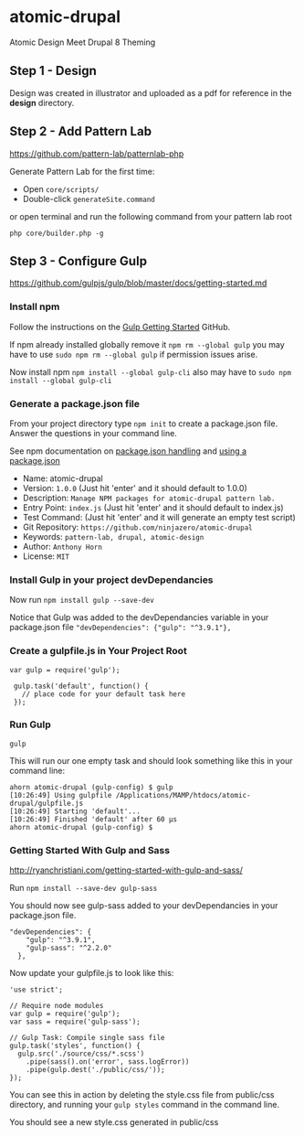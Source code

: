 # atomic-drupal
Atomic Design Meet Drupal 8 Theming

## Step 1 - Design
Design was created in illustrator and uploaded as a pdf for reference in the **design** directory.

## Step 2 - Add Pattern Lab
https://github.com/pattern-lab/patternlab-php

Generate Pattern Lab for the first time:

* Open `core/scripts/`
* Double-click `generateSite.command`

or open terminal and run the following command from your pattern lab root

`php core/builder.php -g`

## Step 3 - Configure Gulp
https://github.com/gulpjs/gulp/blob/master/docs/getting-started.md

### Install npm

Follow the instructions on the [Gulp Getting Started](https://github.com/gulpjs/gulp/blob/master/docs/getting-started.md) GitHub.

If npm already installed globally remove it `npm rm --global gulp`
you may have to use `sudo npm rm --global gulp` if permission issues arise.

Now install npm `npm install --global gulp-cli` also may
have to `sudo npm install --global gulp-cli`

### Generate a package.json file

From your project directory type `npm init` to create a package.json file.
Answer the questions in your command line.

See npm documentation on [package.json handling](https://docs.npmjs.com/files/package.json) and [using a package.json](https://docs.npmjs.com/getting-started/using-a-package.json)

* Name: atomic-drupal 
* Version: `1.0.0` (Just hit 'enter' and it should default to 1.0.0)
* Description: `Manage NPM packages for atomic-drupal pattern lab.`
* Entry Point: `index.js` (Just hit 'enter' and it should default to index.js)
* Test Command: (Just hit 'enter' and it will generate an empty test script)
* Git Repository: `https://github.com/ninjazero/atomic-drupal`
* Keywords: `pattern-lab, drupal, atomic-design`
* Author: `Anthony Horn`
* License: `MIT`

### Install Gulp in your project devDependancies 

Now run `npm install gulp --save-dev`

Notice that Gulp was added to the devDependancies variable in your
package.json file `"devDependencies": {"gulp": "^3.9.1"},`

### Create a gulpfile.js in Your Project Root

```
var gulp = require('gulp');
 
 gulp.task('default', function() {
   // place code for your default task here
 });
```

### Run Gulp

`gulp`

This will run our one empty task and should look something like this 
in your command line:

```
ahorn atomic-drupal (gulp-config) $ gulp
[10:26:49] Using gulpfile /Applications/MAMP/htdocs/atomic-drupal/gulpfile.js
[10:26:49] Starting 'default'...
[10:26:49] Finished 'default' after 60 μs
ahorn atomic-drupal (gulp-config) $ 
```

### Getting Started With Gulp and Sass
http://ryanchristiani.com/getting-started-with-gulp-and-sass/

Run `npm install --save-dev gulp-sass`

You should now see gulp-sass added to your devDependancies in your
package.json file.

```
"devDependencies": {
    "gulp": "^3.9.1",
    "gulp-sass": "^2.2.0"
  },
```

Now update your gulpfile.js to look like this:

```
'use strict';

// Require node modules
var gulp = require('gulp');
var sass = require('gulp-sass');

// Gulp Task: Compile single sass file
gulp.task('styles', function() {
  gulp.src('./source/css/*.scss')
    .pipe(sass().on('error', sass.logError))
    .pipe(gulp.dest('./public/css/'));
});
```

You can see this in action by deleting the style.css file from public/css
directory, and running your `gulp styles` command in the command line.

You should see a new style.css generated in public/css